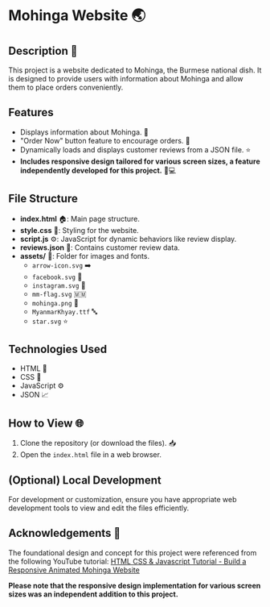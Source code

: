 # Mohinga Website 🌏

## Description 🍜
This project is a website dedicated to Mohinga, the Burmese national dish. It is designed to provide users with information about Mohinga and allow them to place orders conveniently.

## Features
- Displays information about Mohinga. 📜
- "Order Now" button feature to encourage orders. 🛒
- Dynamically loads and displays customer reviews from a JSON file. ⭐
- **Includes responsive design tailored for various screen sizes, a feature independently developed for this project.** 📱💻

## File Structure
- **index.html** 🏠: Main page structure.
- **style.css** 💅: Styling for the website.
- **script.js** ⚙️: JavaScript for dynamic behaviors like review display.
- **reviews.json** 💬: Contains customer review data.
- **assets/** 🎨: Folder for images and fonts.
  - `arrow-icon.svg` ➡️
  - `facebook.svg` 📘
  - `instagram.svg` 📸
  - `mm-flag.svg` 🇲🇲
  - `mohinga.png` 🍲
  - `MyanmarKhyay.ttf` 🔤
  - `star.svg` ⭐

## Technologies Used
- HTML 📄
- CSS 🎨
- JavaScript ⚙️
- JSON 📈

## How to View 🌐
1. Clone the repository (or download the files). 📥
2. Open the `index.html` file in a web browser.

## (Optional) Local Development
For development or customization, ensure you have appropriate web development tools to view and edit the files efficiently.

## Acknowledgements 🙏
The foundational design and concept for this project were referenced from the following YouTube tutorial:
[HTML CSS & Javascript Tutorial - Build a Responsive Animated Mohinga Website](https://youtu.be/f7ZJEfOlwEU?si=gmm37U5V9ONrVskl)

**Please note that the responsive design implementation for various screen sizes was an independent addition to this project.**
